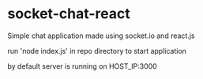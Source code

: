 # socket-chat-react
Simple chat application made using socket.io and react.js

run 'node index.js' in repo directory to start application

by default server is running on HOST_IP:3000

